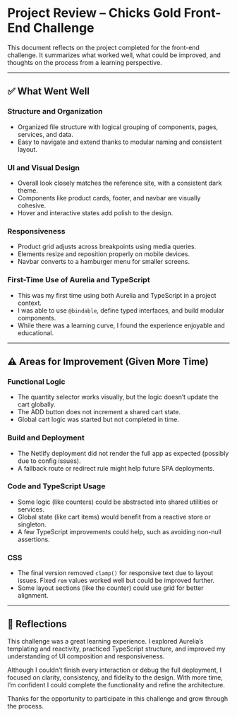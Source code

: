 # Project Review – Chicks Gold Front-End Challenge

This document reflects on the project completed for the front-end challenge. It summarizes what worked well, what could be improved, and thoughts on the process from a learning perspective.

---

## ✅ What Went Well

### Structure and Organization
- Organized file structure with logical grouping of components, pages, services, and data.
- Easy to navigate and extend thanks to modular naming and consistent layout.

### UI and Visual Design
- Overall look closely matches the reference site, with a consistent dark theme.
- Components like product cards, footer, and navbar are visually cohesive.
- Hover and interactive states add polish to the design.

### Responsiveness
- Product grid adjusts across breakpoints using media queries.
- Elements resize and reposition properly on mobile devices.
- Navbar converts to a hamburger menu for smaller screens.

### First-Time Use of Aurelia and TypeScript
- This was my first time using both Aurelia and TypeScript in a project context.
- I was able to use `@bindable`, define typed interfaces, and build modular components.
- While there was a learning curve, I found the experience enjoyable and educational.

---

## ⚠️ Areas for Improvement (Given More Time)

### Functional Logic
- The quantity selector works visually, but the logic doesn’t update the cart globally.
- The ADD button does not increment a shared cart state.
- Global cart logic was started but not completed in time.

### Build and Deployment
- The Netlify deployment did not render the full app as expected (possibly due to config issues).
- A fallback route or redirect rule might help future SPA deployments.

### Code and TypeScript Usage
- Some logic (like counters) could be abstracted into shared utilities or services.
- Global state (like cart items) would benefit from a reactive store or singleton.
- A few TypeScript improvements could help, such as avoiding non-null assertions.

### CSS
- The final version removed `clamp()` for responsive text due to layout issues. Fixed `rem` values worked well but could be improved further.
- Some layout sections (like the counter) could use grid for better alignment.

---

## 🙌 Reflections

This challenge was a great learning experience. I explored Aurelia’s templating and reactivity, practiced TypeScript structure, and improved my understanding of UI composition and responsiveness.

Although I couldn’t finish every interaction or debug the full deployment, I focused on clarity, consistency, and fidelity to the design. With more time, I’m confident I could complete the functionality and refine the architecture.

Thanks for the opportunity to participate in this challenge and grow through the process.
